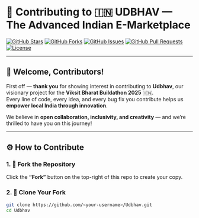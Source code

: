 # 🤝 Contributing to 🇮🇳 UDBHAV — The Advanced Indian E-Marketplace

[![GitHub Stars](https://img.shields.io/github/stars/nulldevcodes/Udbhav-Servers?color=gold&style=for-the-badge)](https://github.com/TheTechFactory/Udbhav/stargazers)
[![GitHub Forks](https://img.shields.io/github/forks/nulldevcodes/Udbhav-Servers?color=blue&style=for-the-badge)](https://github.com/TheTechFactory/Udbhav/forks)
[![GitHub Issues](https://img.shields.io/github/issues/nulldevcodes/Udbhav-Servers?color=red&style=for-the-badge)](https://github.com/TheTechFactory/Udbhav/issues)
[![GitHub Pull Requests](https://img.shields.io/github/issues-pr/nulldevcodes/Udbhav-Servers?color=green&style=for-the-badge)](https://github.com/TheTechFactory/Udbhav/pulls)
[![License](https://img.shields.io/github/license/nulldevcodes/Udbhav-Servers?color=purple&style=for-the-badge)](./LICENSE)

---

## 🌸 Welcome, Contributors!

First off — **thank you** for showing interest in contributing to **Udbhav**, our visionary project for the **Viksit Bharat Buildathon 2025** 🇮🇳.  
Every line of code, every idea, and every bug fix you contribute helps us **empower local India through innovation**.

We believe in **open collaboration, inclusivity, and creativity** — and we’re thrilled to have you on this journey!

---

## ⚙️ How to Contribute

### 1. 🍴 Fork the Repository
Click the **“Fork”** button on the top-right of this repo to create your copy.

### 2. 🌿 Clone Your Fork
```bash
git clone https://github.com/<your-username>/Udbhav.git
cd Udbhav

